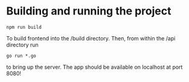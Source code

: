 # Building and running the project
```
npm run build
```
To build frontend into the /build directory. Then, from within the /api directory run
```
go run *.go
```
to bring up the server. The app should be available on localhost at port 8080!
